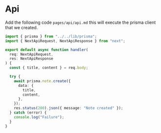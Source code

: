 # Api

Add the following code `pages/api/api.md` this will execute the prisma client that we created.

```typescript
import { prisma } from "../../lib/prisma";
import { NextApiRequest, NextApiResponse } from "next";

export default async function handler(
  req: NextApiRequest,
  res: NextApiResponse
) {
  const { title, content } = req.body;

  try {
    await prisma.note.create({
      data: {
        title,
        content,
      },
    });
    res.status(200).json({ message: "Note created" });
  } catch (error) {
    console.log("Failure");
  }
}
```
